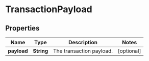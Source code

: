 

# TransactionPayload

## Properties

Name | Type | Description | Notes
------------ | ------------- | ------------- | -------------
**payload** | **String** | The transaction payload. |  [optional]



